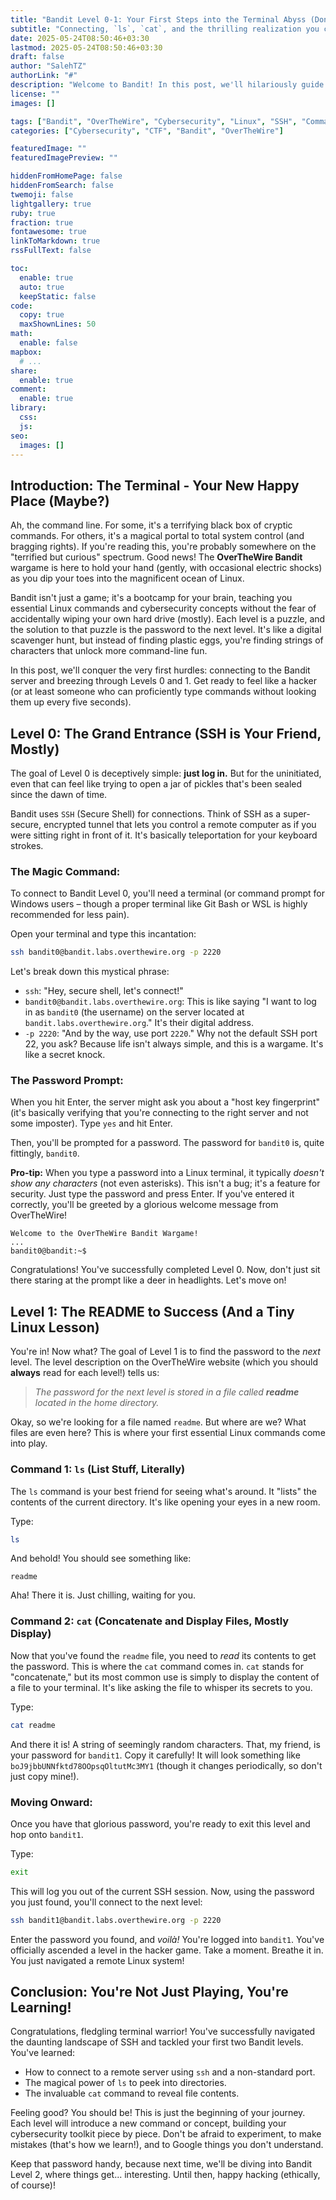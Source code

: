 ```yaml
---
title: "Bandit Level 0-1: Your First Steps into the Terminal Abyss (Don't Trip!)"
subtitle: "Connecting, `ls`, `cat`, and the thrilling realization you can now, like, *do stuff* in Linux."
date: 2025-05-24T08:50:46+03:30
lastmod: 2025-05-24T08:50:46+03:30
draft: false
author: "SalehTZ"
authorLink: "#"
description: "Welcome to Bandit! In this post, we'll hilariously guide you through connecting to the OverTheWire Bandit server and conquering your first two levels. Prepare to type, to wonder, and to finally feel like a terminal wizard (kinda)."
license: ""
images: []

tags: ["Bandit", "OverTheWire", "Cybersecurity", "Linux", "SSH", "Command Line", "Beginner"]
categories: ["Cybersecurity", "CTF", "Bandit", "OverTheWire"]

featuredImage: ""
featuredImagePreview: ""

hiddenFromHomePage: false
hiddenFromSearch: false
twemoji: false
lightgallery: true
ruby: true
fraction: true
fontawesome: true
linkToMarkdown: true
rssFullText: false

toc:
  enable: true
  auto: true
  keepStatic: false
code:
  copy: true
  maxShownLines: 50
math:
  enable: false
mapbox:
  # ...
share:
  enable: true
comment:
  enable: true
library:
  css:
  js:
seo:
  images: []
---
```


<!--more-->

## Introduction: The Terminal - Your New Happy Place (Maybe?)

Ah, the command line. For some, it's a terrifying black box of cryptic commands. For others, it's a magical portal to total system control (and bragging rights). If you're reading this, you're probably somewhere on the "terrified but curious" spectrum. Good news! The **OverTheWire Bandit** wargame is here to hold your hand (gently, with occasional electric shocks) as you dip your toes into the magnificent ocean of Linux.

Bandit isn't just a game; it's a bootcamp for your brain, teaching you essential Linux commands and cybersecurity concepts without the fear of accidentally wiping your own hard drive (mostly). Each level is a puzzle, and the solution to that puzzle is the password to the next level. It's like a digital scavenger hunt, but instead of finding plastic eggs, you're finding strings of characters that unlock more command-line fun.

In this post, we'll conquer the very first hurdles: connecting to the Bandit server and breezing through Levels 0 and 1. Get ready to feel like a hacker (or at least someone who can proficiently type commands without looking them up every five seconds).

## Level 0: The Grand Entrance (SSH is Your Friend, Mostly)

The goal of Level 0 is deceptively simple: **just log in.** But for the uninitiated, even that can feel like trying to open a jar of pickles that's been sealed since the dawn of time.

Bandit uses `SSH` (Secure Shell) for connections. Think of SSH as a super-secure, encrypted tunnel that lets you control a remote computer as if you were sitting right in front of it. It's basically teleportation for your keyboard strokes.

### The Magic Command:

To connect to Bandit Level 0, you'll need a terminal (or command prompt for Windows users – though a proper terminal like Git Bash or WSL is highly recommended for less pain).

Open your terminal and type this incantation:

```bash
ssh bandit0@bandit.labs.overthewire.org -p 2220
```

Let's break down this mystical phrase:

* `ssh`: "Hey, secure shell, let's connect!"
* `bandit0@bandit.labs.overthewire.org`: This is like saying "I want to log in as `bandit0` (the username) on the server located at `bandit.labs.overthewire.org`." It's their digital address.
* `-p 2220`: "And by the way, use port `2220`." Why not the default SSH port 22, you ask? Because life isn't always simple, and this is a wargame. It's like a secret knock.

### The Password Prompt:

When you hit Enter, the server might ask you about a "host key fingerprint" (it's basically verifying that you're connecting to the right server and not some imposter). Type `yes` and hit Enter.

Then, you'll be prompted for a password. The password for `bandit0` is, quite fittingly, `bandit0`.

**Pro-tip:** When you type a password into a Linux terminal, it typically *doesn't show any characters* (not even asterisks). This isn't a bug; it's a feature for security. Just type the password and press Enter. If you've entered it correctly, you'll be greeted by a glorious welcome message from OverTheWire!

```
Welcome to the OverTheWire Bandit Wargame!
...
bandit0@bandit:~$
```

Congratulations! You've successfully completed Level 0. Now, don't just sit there staring at the prompt like a deer in headlights. Let's move on!

## Level 1: The README to Success (And a Tiny Linux Lesson)

You're in! Now what? The goal of Level 1 is to find the password to the *next* level. The level description on the OverTheWire website (which you should **always** read for each level!) tells us:

> *The password for the next level is stored in a file called **readme** located in the home directory.*

Okay, so we're looking for a file named `readme`. But where are we? What files are even here? This is where your first essential Linux commands come into play.

### Command 1: `ls` (List Stuff, Literally)

The `ls` command is your best friend for seeing what's around. It "lists" the contents of the current directory. It's like opening your eyes in a new room.

Type:

```bash
ls
```

And behold! You should see something like:

```
readme
```

Aha! There it is. Just chilling, waiting for you.

### Command 2: `cat` (Concatenate and Display Files, Mostly Display)

Now that you've found the `readme` file, you need to *read* its contents to get the password. This is where the `cat` command comes in. `cat` stands for "concatenate," but its most common use is simply to display the content of a file to your terminal. It's like asking the file to whisper its secrets to you.

Type:

```bash
cat readme
```

And there it is! A string of seemingly random characters. That, my friend, is your password for `bandit1`. Copy it carefully! It will look something like `boJ9jbbUNNfktd78OOpsqOltutMc3MY1` (though it changes periodically, so don't just copy mine!).

### Moving Onward:

Once you have that glorious password, you're ready to exit this level and hop onto `bandit1`.

Type:

```bash
exit
```

This will log you out of the current SSH session. Now, using the password you just found, you'll connect to the next level:

```bash
ssh bandit1@bandit.labs.overthewire.org -p 2220
```

Enter the password you found, and *voilà!* You're logged into `bandit1`. You've officially ascended a level in the hacker game. Take a moment. Breathe it in. You just navigated a remote Linux system!

## Conclusion: You're Not Just Playing, You're Learning!

Congratulations, fledgling terminal warrior! You've successfully navigated the daunting landscape of SSH and tackled your first two Bandit levels. You've learned:

* How to connect to a remote server using `ssh` and a non-standard port.
* The magical power of `ls` to peek into directories.
* The invaluable `cat` command to reveal file contents.

Feeling good? You should be! This is just the beginning of your journey. Each level will introduce a new command or concept, building your cybersecurity toolkit piece by piece. Don't be afraid to experiment, to make mistakes (that's how we learn!), and to Google things you don't understand.

Keep that password handy, because next time, we'll be diving into Bandit Level 2, where things get... interesting. Until then, happy hacking (ethically, of course)!
